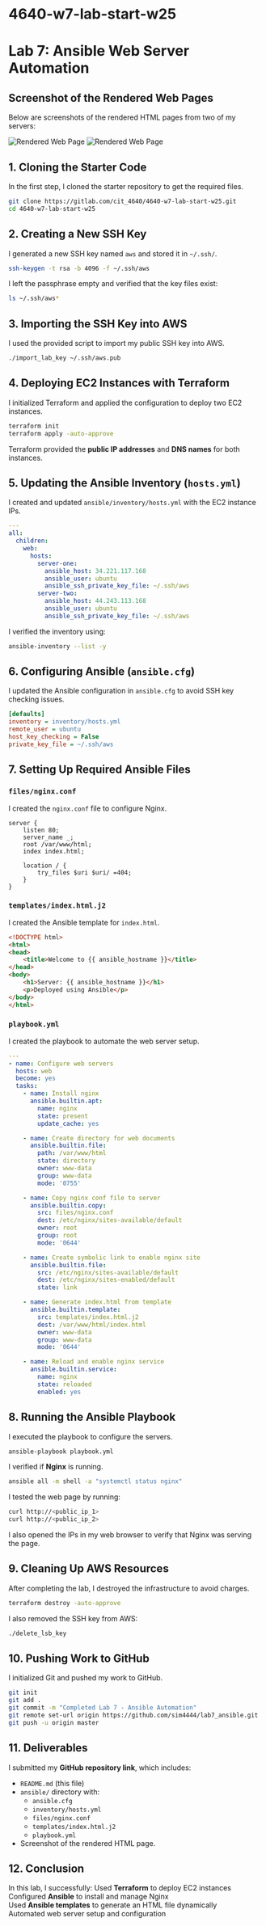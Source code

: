# 4640-w7-lab-start-w25

# Lab 7: Ansible Web Server Automation

## Screenshot of the Rendered Web Pages
Below are screenshots of the rendered HTML pages from two of my servers:

![Rendered Web Page](screenshots/screenshot1.png) 
![Rendered Web Page](screenshots/screenshot2.png) 

## **1. Cloning the Starter Code**
In the first step, I cloned the starter repository to get the required files.
```bash
git clone https://gitlab.com/cit_4640/4640-w7-lab-start-w25.git
cd 4640-w7-lab-start-w25
```

## **2. Creating a New SSH Key**
I generated a new SSH key named `aws` and stored it in `~/.ssh/`.
```bash
ssh-keygen -t rsa -b 4096 -f ~/.ssh/aws
```
I left the passphrase empty and verified that the key files exist:
```bash
ls ~/.ssh/aws*
```

## **3. Importing the SSH Key into AWS**
I used the provided script to import my public SSH key into AWS.
```bash
./import_lab_key ~/.ssh/aws.pub
```

## **4. Deploying EC2 Instances with Terraform**
I initialized Terraform and applied the configuration to deploy two EC2 instances.
```bash
terraform init
terraform apply -auto-approve
```
Terraform provided the **public IP addresses** and **DNS names** for both instances.

## **5. Updating the Ansible Inventory (`hosts.yml`)**
I created and updated `ansible/inventory/hosts.yml` with the EC2 instance IPs.
```yaml
---
all:
  children:
    web:
      hosts:
        server-one:
          ansible_host: 34.221.117.168
          ansible_user: ubuntu
          ansible_ssh_private_key_file: ~/.ssh/aws
        server-two:
          ansible_host: 44.243.113.168
          ansible_user: ubuntu
          ansible_ssh_private_key_file: ~/.ssh/aws
```
I verified the inventory using:
```bash
ansible-inventory --list -y
```

## **6. Configuring Ansible (`ansible.cfg`)**
I updated the Ansible configuration in `ansible.cfg` to avoid SSH key checking issues.
```ini
[defaults]
inventory = inventory/hosts.yml
remote_user = ubuntu
host_key_checking = False
private_key_file = ~/.ssh/aws
```

## **7. Setting Up Required Ansible Files**
### **`files/nginx.conf`**
I created the `nginx.conf` file to configure Nginx.
```nginx
server {
    listen 80;
    server_name _;
    root /var/www/html;
    index index.html;

    location / {
        try_files $uri $uri/ =404;
    }
}
```

### **`templates/index.html.j2`**
I created the Ansible template for `index.html`.
```html
<!DOCTYPE html>
<html>
<head>
    <title>Welcome to {{ ansible_hostname }}</title>
</head>
<body>
    <h1>Server: {{ ansible_hostname }}</h1>
    <p>Deployed using Ansible</p>
</body>
</html>
```

### **`playbook.yml`**
I created the playbook to automate the web server setup.
```yaml
---
- name: Configure web servers
  hosts: web
  become: yes
  tasks:
    - name: Install nginx
      ansible.builtin.apt:
        name: nginx
        state: present
        update_cache: yes

    - name: Create directory for web documents
      ansible.builtin.file:
        path: /var/www/html
        state: directory
        owner: www-data
        group: www-data
        mode: '0755'

    - name: Copy nginx conf file to server
      ansible.builtin.copy:
        src: files/nginx.conf
        dest: /etc/nginx/sites-available/default
        owner: root
        group: root
        mode: '0644'

    - name: Create symbolic link to enable nginx site
      ansible.builtin.file:
        src: /etc/nginx/sites-available/default
        dest: /etc/nginx/sites-enabled/default
        state: link

    - name: Generate index.html from template
      ansible.builtin.template:
        src: templates/index.html.j2
        dest: /var/www/html/index.html
        owner: www-data
        group: www-data
        mode: '0644'

    - name: Reload and enable nginx service
      ansible.builtin.service:
        name: nginx
        state: reloaded
        enabled: yes
```

## **8. Running the Ansible Playbook**
I executed the playbook to configure the servers.
```bash
ansible-playbook playbook.yml
```

I verified if **Nginx** is running.
```bash
ansible all -m shell -a "systemctl status nginx"
```

I tested the web page by running:
```bash
curl http://<public_ip_1>
curl http://<public_ip_2>
```

I also opened the IPs in my web browser to verify that Nginx was serving the page.

## **9. Cleaning Up AWS Resources**
After completing the lab, I destroyed the infrastructure to avoid charges.
```bash
terraform destroy -auto-approve
```
I also removed the SSH key from AWS:
```bash
./delete_lsb_key
```

## **10. Pushing Work to GitHub**
I initialized Git and pushed my work to GitHub.
```bash
git init
git add .
git commit -m "Completed Lab 7 - Ansible Automation"
git remote set-url origin https://github.com/sim4444/lab7_ansible.git
git push -u origin master
```

## **11. Deliverables**
I submitted my **GitHub repository link**, which includes:
- `README.md` (this file)
- `ansible/` directory with:
  - `ansible.cfg`
  - `inventory/hosts.yml`
  - `files/nginx.conf`
  - `templates/index.html.j2`
  - `playbook.yml`
- Screenshot of the rendered HTML page.

## **12. Conclusion**
In this lab, I successfully:
Used **Terraform** to deploy EC2 instances  
Configured **Ansible** to install and manage Nginx  
Used **Ansible templates** to generate an HTML file dynamically  
Automated web server setup and configuration  


